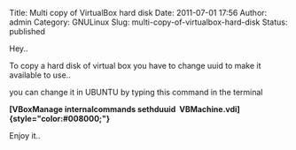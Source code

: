 Title: Multi copy of VirtualBox hard disk
Date: 2011-07-01 17:56
Author: admin
Category: GNULinux
Slug: multi-copy-of-virtualbox-hard-disk
Status: published

Hey..

To copy a hard disk of virtual box you have to change uuid to make it available to use..

you can change it in UBUNTU by typing this command in the terminal

**[VBoxManage internalcommands sethduuid  VBMachine.vdi]{style="color:#008000;"}**

Enjoy it..
